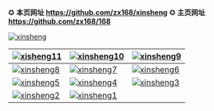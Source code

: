 ✪ **本页网址 https://github.com/zx168/xinsheng**        ✪ **主页网址 https://github.com/zx168/168**

[![xinsheng](https://cloud.githubusercontent.com/assets/18081243/14874338/6f3ac3e2-0d42-11e6-92e5-93367eced0d9.jpg)](https://dnd0jds3cnitr.cloudfront.net)

[![xisheng11](https://cloud.githubusercontent.com/assets/18081243/15528394/1a54253e-2233-11e6-9c13-075148fdd086.jpg)](https://d1zsng9cxdrwyc.cloudfront.net/pdf/xsh/XS-11.pdf)|[![xinsheng10](https://cloud.githubusercontent.com/assets/18081243/14401056/b98290b0-fe47-11e5-9683-6128227fdd93.jpg)](https://d1zsng9cxdrwyc.cloudfront.net/pdf/xsh/XS-10.pdf)|[![xinsheng9](https://cloud.githubusercontent.com/assets/18081243/14401057/b983d150-fe47-11e5-8218-0123d4033d24.jpg)](https://d1zsng9cxdrwyc.cloudfront.net/pdf/xsh/XS-09.pdf)
------------ | ------------- | ------------- 
[![xinsheng8](https://cloud.githubusercontent.com/assets/18081243/14401055/b97d3e6c-fe47-11e5-807f-82482d914393.jpg)](https://d1zsng9cxdrwyc.cloudfront.net/pdf/xsh/XS-08.pdf)|[![xinsheng7](https://cloud.githubusercontent.com/assets/18081243/15656963/4b9fd18e-269c-11e6-978b-ab8a20016c9f.jpg)](https://d1zsng9cxdrwyc.cloudfront.net/pdf/xsh/XS-07.pdf)|[![xinsheng6](https://cloud.githubusercontent.com/assets/18081243/14401052/b9599502-fe47-11e5-884c-2a8507667d39.jpg)](https://d1zsng9cxdrwyc.cloudfront.net/pdf/xsh/XS-06.pdf)
[![xinsheng5](https://cloud.githubusercontent.com/assets/18081243/14401053/b95aab68-fe47-11e5-9f55-af8e2c9296fb.jpg)](https://d1zsng9cxdrwyc.cloudfront.net/pdf/xsh/XS-05.pdf)|[![xinsheng4](https://cloud.githubusercontent.com/assets/18081243/14401050/b954e8fe-fe47-11e5-9ae8-b8c83f799810.jpg)](https://d1zsng9cxdrwyc.cloudfront.net/pdf/xsh/XS-04.pdf)|[![xinsheng3](https://cloud.githubusercontent.com/assets/18081243/14401051/b95541fa-fe47-11e5-8d2e-7eb3c43065e9.jpg)](https://d1zsng9cxdrwyc.cloudfront.net/pdf/xsh/XS-03.pdf)
[![xinsheng2](https://cloud.githubusercontent.com/assets/18081243/14401049/b950fad2-fe47-11e5-902f-3b78ccc3762c.jpg)](https://d1zsng9cxdrwyc.cloudfront.net/pdf/xsh/XS-02.pdf)|[![xinsheng1](https://cloud.githubusercontent.com/assets/18081243/14401048/b9503e08-fe47-11e5-9b3b-588d43bf7388.jpg)](https://d1zsng9cxdrwyc.cloudfront.net/pdf/xsh/XS-01.pdf)|




